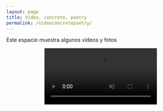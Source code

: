 ```yaml
---
layout: page
title: Video, concrete, poetry
permalink: /videoconcretepoetry/
---
```



Este espacio muestra algunos vídeos y fotos 


<div align = "center" class="myvideo">
<video controls muted style="display:block;  width: auto; height: auto;" autoplay controls loop="loop">
<source src="/images/Concretepoetry2.mp4" /></video>
</div>


